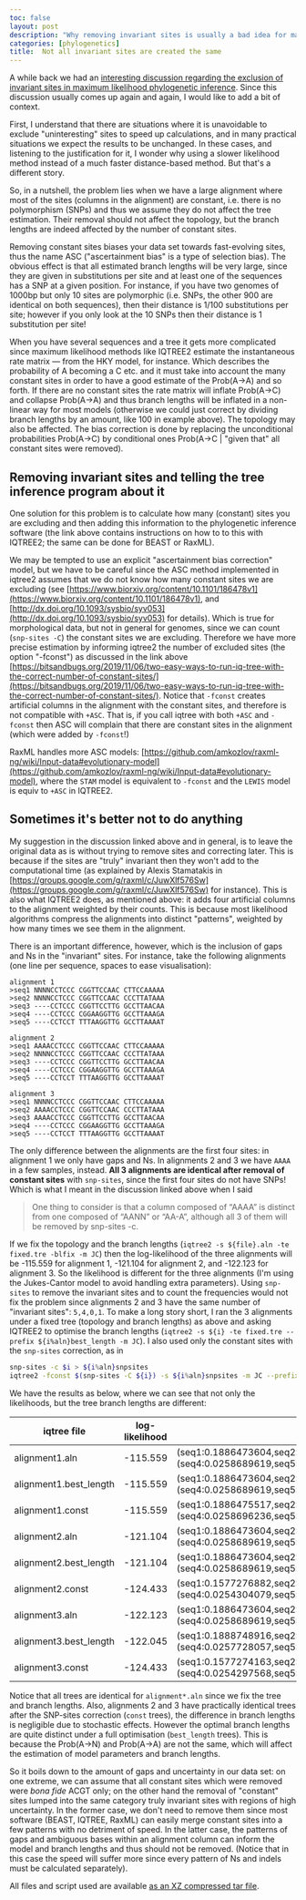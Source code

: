 ```yaml
---
toc: false
layout: post
description: "Why removing invariant sites is usually a bad idea for maximum likelihood tree inference"
categories: [phylogenetics]
title:  Not all invariant sites are created the same
---
```


A while back we had an [interesting discussion regarding the exclusion of invariant sites in maximum likelihood phylogenetic inference](https://bitsandbugs.org/2019/11/06/two-easy-ways-to-run-iq-tree-with-the-correct-number-of-constant-sites/). Since this discussion usually comes up again and again, I would like to add a bit of context.

First, I understand that there are situations where it is unavoidable to exclude "uninteresting" sites to speed up calculations, and in many practical situations we expect the results to be unchanged. In these cases, and listening to the justification for it, I wonder why using a slower likelihood method instead of a much faster distance-based method. But that's a different story. 

So, in a nutshell, the problem lies when we have a large alignment where most of the sites (columns in the alignment) are constant, i.e. there is no polymorphism (SNPs) and thus we assume they do not affect the tree estimation. Their removal should not affect the topology, but the branch lengths are indeed affected by the number of constant sites. 

Removing constant sites biases your data set towards fast-evolving sites, thus the name ASC ("ascertainment bias" is a type of selection bias). The obvious effect is that all estimated branch lengths will be very large, since they are given in substitutions per site and at least one of the sequences has a SNP at a given position. For instance, if you have two genomes of 1000bp but only 10 sites are polymorphic (i.e. SNPs, the other 900 are identical on both sequences), then their distance is 1/100 substitutions per site; however if you only look at the 10 SNPs then their distance is 1 substitution per site! 

When you have several sequences and a tree it gets more complicated since maximum likelihood methods like IQTREE2 estimate the instantaneous rate matrix &mdash; from the HKY model, for instance. Which describes the probability of A becoming a C etc. and it must take into account the many constant sites in order to have a good estimate of the Prob(A->A) and so forth. If there are no constant sites the rate matrix will inflate Prob(A->C) and collapse Prob(A->A) and thus branch lengths will be inflated in a non-linear way for most models (otherwise we could just correct by dividing branch lengths by an amount, like 100 in example above). The topology may also be affected. The bias correction  is done by replacing the unconditional probabilities Prob(A->C) by conditional ones Prob(A->C | "given that" all constant sites were removed). 

## Removing invariant sites and telling the tree inference program about it

One solution for this problem is to calculate how many (constant) sites you are excluding and then adding this information to the phylogenetic inference software (the link above contains instructions on how to to this with IQTREE2; the same can be done for BEAST or RaxML). 

We may be tempted to use an explicit "ascertainment bias correction" model, but we have to be careful since the ASC method implemented in iqtree2 assumes that we do not know how many constant sites we are excluding (see [https://www.biorxiv.org/content/10.1101/186478v1](https://www.biorxiv.org/content/10.1101/186478v1), and [http://dx.doi.org/10.1093/sysbio/syv053](http://dx.doi.org/10.1093/sysbio/syv053) for details). Which is true for morphological data, but not in general for genomes, since we can count (`snp-sites -C`) the constant sites we are excluding. Therefore we have more precise estimation by informing iqtree2 the number of excluded sites (the option "-fconst") as discussed in the link above [https://bitsandbugs.org/2019/11/06/two-easy-ways-to-run-iq-tree-with-the-correct-number-of-constant-sites/](https://bitsandbugs.org/2019/11/06/two-easy-ways-to-run-iq-tree-with-the-correct-number-of-constant-sites/). Notice that `-fconst` creates artificial columns in the alignment with the constant sites, and therefore is not compatible with `+ASC`. That is, if you call iqtree with both  `+ASC` and `-fconst` then ASC will complain that there are constant sites in the alignment (which were added by `-fconst`!)


RaxML handles more ASC models: [https://github.com/amkozlov/raxml-ng/wiki/Input-data#evolutionary-model](https://github.com/amkozlov/raxml-ng/wiki/Input-data#evolutionary-model), where the `STAM` model is equivalent to `-fconst` and the `LEWIS` model is equiv to `+ASC` in IQTREE2.

## Sometimes it's better not to do anything 

My suggestion in the discussion linked above and in general, is to leave the original data as is without trying to remove sites and correcting later. This is because if the sites are "truly" invariant then they won't add to the computational time (as explained by Alexis Stamatakis in [https://groups.google.com/g/raxml/c/JuwXlf576Sw](https://groups.google.com/g/raxml/c/JuwXlf576Sw) for instance). This is also what IQTREE2 does, as mentioned above: it adds four artificial columns to the alignment weighted by their counts. This is because most likelihood algorithms compress the alignments into distinct "patterns", weighted by how many times we see them in the alignment.

There is an important difference, however, which is the inclusion of gaps and Ns in the "invariant" sites. For instance, take the following alignments (one line per sequence, spaces to ease visualisation):

```config
alignment 1
>seq1 NNNNCCTCCC CGGTTCCAAC CTTCCAAAAA
>seq2 NNNNCCTCCC CGGTTCCAAC CCCTTATAAA
>seq3 ----CCTCCC CGGTTCCTTG GCCTTAACAA
>seq4 ----CCTCCC CGGAAGGTTG GCCTTAAAGA
>seq5 ----CCTCCT TTTAAGGTTG GCCTTAAAAT

alignment 2
>seq1 AAAACCTCCC CGGTTCCAAC CTTCCAAAAA
>seq2 NNNNCCTCCC CGGTTCCAAC CCCTTATAAA
>seq3 ----CCTCCC CGGTTCCTTG GCCTTAACAA
>seq4 ----CCTCCC CGGAAGGTTG GCCTTAAAGA
>seq5 ----CCTCCT TTTAAGGTTG GCCTTAAAAT

alignment 3 
>seq1 NNNNCCTCCC CGGTTCCAAC CTTCCAAAAA
>seq2 AAAACCTCCC CGGTTCCAAC CCCTTATAAA
>seq3 AAAACCTCCC CGGTTCCTTG GCCTTAACAA
>seq4 ----CCTCCC CGGAAGGTTG GCCTTAAAGA
>seq5 ----CCTCCT TTTAAGGTTG GCCTTAAAAT
```

The only difference between the alignments are the first four sites: in alignment 1 we only have gaps and Ns. In alignments 2 and 3 we have `AAAA` in a few samples, instead. 
**All 3 alignments are identical after removal of constant sites** with `snp-sites`, since the first four sites do not have SNPs! Which is what I meant in the discussion linked above when I said 

> One thing to consider is that a column composed of “AAAA” is distinct from one composed of “AANN” or “AA-A”, although all 3 of them will be removed by snp-sites -c.

If we fix the topology and the branch lengths (`iqtree2 -s ${file}.aln -te fixed.tre -blfix -m JC`) then the log-likelihood of the three alignments will be -115.559 for alignment 1, -121.104 for alignment 2, and 
-122.123 for alignment 3. So the likelihood is different for the three alignments (I'm using the Jukes-Cantor model to avoid handling extra parameters). Using `snp-sites` to remove the invariant sites and to count the frequencies would not fix the problem since alignments 2 and 3 have the same number of "invariant sites": `5,4,0,1`. To make a long story short, I ran the 3 alignments under a fixed tree (topology and branch lengths) as above and asking IQTREE2 to optimise the branch lengths (`iqtree2 -s ${i} -te fixed.tre --prefix ${i%aln}best_length -m JC`). I also used only the constant sites with the `snp-sites` correction, as in 

```bash
snp-sites -c $i > ${i%aln}snpsites
iqtree2 -fconst $(snp-sites -C ${i}) -s ${i%aln}snpsites -m JC --prefix ${i%aln}const
```
We have the results as below, where we can see that not only the likelihoods, but the tree branch lengths are different:

iqtree file | log-likelihood | ML tree
---- | ---- | ----
alignment1.aln | -115.559 | (seq1:0.1886473604,seq2:0.0303274053,(seq3:0.0284331913,(seq4:0.0258689619,seq5:0.2463693196):0.2138883204):0.2087029810);
alignment1.best_length | -115.559 | (seq1:0.1886473604,seq2:0.0303274053,(seq3:0.0284331913,(seq4:0.0258689619,seq5:0.2463693196):0.2138883204):0.2087029810);
alignment1.const | -115.559 | (seq1:0.1886475517,seq2:0.0303274177,(seq3:0.0284339867,(seq4:0.0258696236,seq5:0.2463695763):0.2138875505):0.2087022795);
alignment2.aln | -121.104 | (seq1:0.1886473604,seq2:0.0303274053,(seq3:0.0284331913,(seq4:0.0258689619,seq5:0.2463693196):0.2138883204):0.2087029810);
alignment2.best_length | -121.104 | (seq1:0.1886473604,seq2:0.0303274053,(seq3:0.0284331913,(seq4:0.0258689619,seq5:0.2463693196):0.2138883204):0.2087029810);
alignment2.const | -124.433 | (seq1:0.1577276882,seq2:0.0281664193,(seq3:0.0272139809,(seq4:0.0254304079,seq5:0.2041776675):0.1736347105):0.1705027642);
alignment3.aln | -122.123 | (seq1:0.1886473604,seq2:0.0303274053,(seq3:0.0284331913,(seq4:0.0258689619,seq5:0.2463693196):0.2138883204):0.2087029810);
alignment3.best_length | -122.045 | (seq1:0.1888748916,seq2:0.0261918048,(seq3:0.0246320132,(seq4:0.0257728057,seq5:0.2464608488):0.2140593199):0.1757918053);
alignment3.const | -124.433 | (seq1:0.1577274163,seq2:0.0281664193,(seq3:0.0272140466,(seq4:0.0254297568,seq5:0.2041783024):0.1736349260):0.1705029865);

Notice that all trees are identical for `alignment*.aln` since we fix the tree and branch lengths. Also, alignments 2 and 3 have practically identical trees after the SNP-sites correction (`const` trees), the difference in branch lengths is negligible due to stochastic effects. However the optimal branch lengths are quite distinct under a full optimisation (`best_length` trees). This is because the Prob(A->N) and Prob(A->A) are not the same, which will affect the estimation of model parameters and branch lengths.

So it boils down to the amount of gaps and uncertainty in our data set: on one extreme, we can assume that all constant sites which were removed were *bona fide* ACGT only; on the other hand the removal of "constant" sites lumped into the same category truly invariant sites with regions of high uncertainty. In the former case, we don't need to remove them since most software (BEAST, IQTREE, RaxML) can easily merge constant sites into a few patterns with no detriment of speed. In the latter case, the patterns of gaps and ambiguous bases within an alignment column can inform the model and branch lengths and thus should not be removed. (Notice that in this case the speed will suffer more since every pattern of Ns and indels must be calculated separately). 

All files and script used are available [as an XZ compressed tar file](/assets/20220816.blogentry.txz).